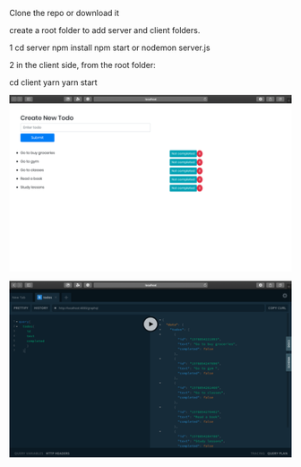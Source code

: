 Clone the repo or download it

create a root folder to add server and client folders.

1 cd server
npm install
npm start or nodemon server.js

2 in the client side, from the root folder:

cd client
yarn
yarn start

![Screenshot](client.png)

![Screenshot](server.png)
